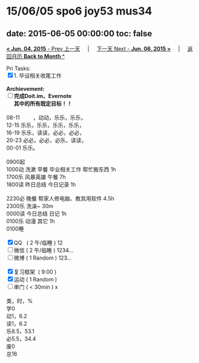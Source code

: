 # 15/06/05 spo6 joy53 mus34

date: 2015-06-05 00:00:00
toc: false
---
[**< Jun. 04, 2015** - Prev 上一天](/lifelogs/2015/06/d04.html) &nbsp; &nbsp; | &nbsp; &nbsp; [下一天 Next - **Jun. 06, 2015 >**](/lifelogs/2015/06/d06.html) &nbsp; &nbsp; |  &nbsp; &nbsp; [返回月历 **Back to Month ^**](/lifelogs/2015/06/index.html)
<br/><div>Pri Tasks:<br/><input type="checkbox" checked="true" />1. 毕设相关收尾工作</div>		<div><br/></div>		<div><b>Archievement:</b></div>		<div><b><input type="checkbox" />完成Doit.im、</b><b>Evernote</b></div>		<div><b>      其中的</b><b>所有</b><b>既定目标！！</b></div>		<div>				<div><br/></div>08-11         ，动动，乐乐，乐乐，<br/>12-15 乐乐，乐乐，乐乐，乐乐，<br/>16-19 乐乐，读读，必必，必必，<br/>20-23 必必，必必，必乐，读读，		</div>		<div>00-01 乐乐。				<div><br/></div>0900起<br/>1000动 洗漱 早餐 毕业相关工作 帮忙搬东西 1h		</div>		<div>1700乐 风暴英雄 午餐 7h</div>		<div>1800读 昨日总结 今日记录 1h</div>		<div>				<div><br/></div>2230必 晚餐 帮家人修电脑、教其用软件 4.5h		</div>		<div>2300乐 洗澡~ 30m<br/>0000读 今日总结 日记 1h<br/>0100乐 动漫 其它 1h</div>		<div>0100睡</div>		<div><br/></div>		<div><input type="checkbox" checked="true" />QQ   ( 2 午/临睡 ) 12<br/><input type="checkbox" />微信 ( 2 午/临睡 ) 1234…</div>		<div><input type="checkbox" />微博 ( 1 Random ) 123…</div>		<div><br/></div>		<div><input type="checkbox" checked="true" />复习框架  ( 9:00 ) <br/></div>		<div><input type="checkbox" checked="true" />运动 ( 1 Random ) </div>		<div><input type="checkbox" />串门 ( < 30min ) x</div>		<div>				<div><br/></div>类，时，%<br/>学0<br/>动1，6.2<br/>读1，6.2<br/>乐8.5，53.1<br/>必5.5，34.4<br/>废0<br/>总16</div>
